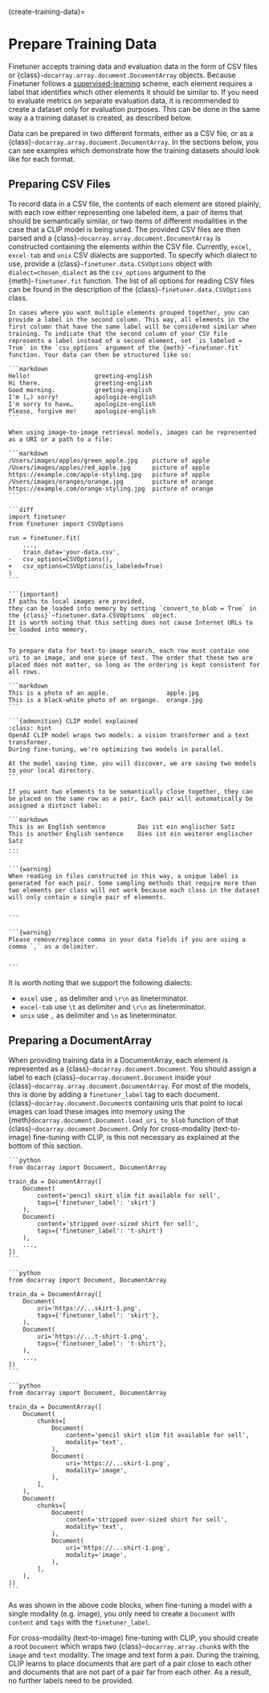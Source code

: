 (create-training-data)=
# Prepare Training Data

Finetuner accepts training data and evaluation data in the form of CSV files 
or {class}`~docarray.array.document.DocumentArray` objects.
Because Finetuner follows a [supervised-learning](https://en.wikipedia.org/wiki/Supervised_learning) scheme, each element requires a label that identifies which other elements it should be similar to. 
If you need to evaluate metrics on separate evaluation data, it is recommended to create a dataset only for evaluation purposes. This can be done in the same way a a training dataset is created, as described below.

Data can be prepared in two different formats, either as a CSV file, or as a {class}`~docarray.array.document.DocumentArray`. In the sections below, you can see examples which demonstrate how the training datasets should look like for each format.

## Preparing CSV Files

To record data in a CSV file, the contents of each element are stored plainly, with each row either representing one labeled item, a pair of items that should be semantically similar, or two items of different modalities in the case that a CLIP model is being used. The provided CSV files are then parsed and a {class}`~docarray.array.document.DocumentArray` is constructed containing the elements within the CSV file.
Currently, `excel`, `excel-tab` and `unix` CSV dialects are supported. To specify which dialect to use, provide a {class}`~finetuner.data.CSVOptions` object with `dialect=chosen_dialect` as the `csv_options` argument to the {meth}`~finetuner.fit` function. The list of all options for reading CSV files can be found in the description of the {class}`~finetuner.data.CSVOptions` class.

````{tab} Labeled data
In cases where you want multiple elements grouped together, you can provide a label in the second column. This way, all elements in the first column that have the same label will be considered similar when training. To indicate that the second column of your CSV file represents a label instead of a second element, set `is_labeled = True` in the `csv_options` argument of the {meth}`~finetuner.fit` function. Your data can then be structured like so:

```markdown
Hello!                  greeting-english
Hi there.               greeting-english
Good morning.           greeting-english
I'm (…) sorry!          apologize-english
I'm sorry to have…      apologize-english
Please, forgive me!     apologize-english
```

When using image-to-image retrieval models, images can be represented as a URI or a path to a file:

```markdown
/Users/images/apples/green_apple.jpg    picture of apple
/Users/images/apples/red_apple.jpg      picture of apple
https://example.com/apple-styling.jpg   picture of apple
/Users/images/oranges/orange.jpg        picture of orange
https://example.com/orange-styling.jpg  picture of orange
```

```diff
import finetuner
from finetuner import CSVOptions

run = finetuner.fit(
    ...,
    train_data='your-data.csv',
-   csv_options=CSVOptions(),
+   csv_options=CSVOptions(is_labeled=True)
)
```

```{important} 
If paths to local images are provided,
they can be loaded into memory by setting `convert_to_blob = True` in the {class}`~finetuner.data.CSVOptions` object.
It is worth noting that this setting does not cause Internet URLs to be loaded into memory.
```

````

````{tab} text-to-image search using CLIP
To prepare data for text-to-image search, each row must contain one uri to an image, and one piece of text. The order that these two are placed does not matter, so long as the ordering is kept consistent for all rows.

```markdown
This is a photo of an apple.                apple.jpg
This is a black-white photo of an organge.  orange.jpg
```

```{admonition} CLIP model explained
:class: hint
OpenAI CLIP model wraps two models: a vision transformer and a text transformer.
During fine-tuning, we're optimizing two models in parallel.

At the model saving time, you will discover, we are saving two models to your local directory. 
```

````


````{tab} two elements per row
If you want two elements to be semantically close together, they can be placed on the same row as a pair, Each pair will automatically be assigned a distinct label:

```markdown
This is an English sentence         Das ist ein englischer Satz
This is another English sentence    Dies ist ein weiterer englischer Satz
...
```

```{warning}
When reading in files constructed in this way, a unique label is generated for each pair. Some sampling methods that require more than two elements per class will not work because each class in the dataset will only contain a single pair of elements.


```

```{warning}
Please remove/replace comma in your data fields if you are using a comma `,` as a delimiter.


```

````

It is worth noting that we support the following dialects:

+ `excel` use `,` as delimiter and `\r\n` as lineterminator.
+ `excel-tab` use `\t` as delimiter and `\r\n` as lineterminator.
+ `unix` use `,` as delimiter and `\n` as lineterminator.


## Preparing a DocumentArray
When providing training data in a DocumentArray, each element is represented as a {class}`~docarray.document.Document`. You should assign a label to each {class}`~docarray.document.Document` inside your {class}`~docarray.array.document.DocumentArray`.
For most of the models, this is done by adding a `finetuner_label` tag to each document. {class}`~docarray.document.Document`s containing uris that point to local images can load these images into memory using the {meth}`docarray.document.Document.load_uri_to_blob` function of that {class}`~docarray.document.Document`.
Only for cross-modality (text-to-image) fine-tuning with CLIP, is this not necessary as explained at the bottom of this section.


````{tab} text-to-text search
```python
from docarray import Document, DocumentArray

train_da = DocumentArray([
    Document(
        content='pencil skirt slim fit available for sell',
        tags={'finetuner_label': 'skirt'}
    ),
    Document(
        content='stripped over-sized shirt for sell',
        tags={'finetuner_label': 't-shirt'}
    ),
    ...,
])
```
````
````{tab} image-to-image search
```python
from docarray import Document, DocumentArray

train_da = DocumentArray([
    Document(
        uri='https://...skirt-1.png',
        tags={'finetuner_label': 'skirt'},
    ),
    Document(
        uri='https://...t-shirt-1.png',
        tags={'finetuner_label': 't-shirt'},
    ),
    ...,
])
```
````
````{tab} text-to-image search on CLIP
```python
from docarray import Document, DocumentArray

train_da = DocumentArray([
    Document(
        chunks=[
            Document(
                content='pencil skirt slim fit available for sell',
                modality='text',
            ),
            Document(
                uri='https://...skirt-1.png',
                modality='image',
            ),
        ],
    ),
    Document(
        chunks=[
            Document(
                content='stripped over-sized shirt for sell',
                modality='text',
            ),
            Document(
                uri='https://...shirt-1.png',
                modality='image',
            ),
        ],
    ),
])
```
````

As was shown in the above code blocks,
when fine-tuning a model with a single modality (e.g. image),
you only need to create a `Document` with `content` and `tags` with the `finetuner_label`.

For cross-modality (text-to-image) fine-tuning with CLIP,
you should create a root `Document` which wraps two {class}`~docarray.array.chunk`s with the `image` and `text` modality.
The image and text form a pair.
During the training, CLIP learns to place documents that are part of a pair close to
each other and documents that are not part of a pair far from each other.
As a result, no further labels need to be provided.
